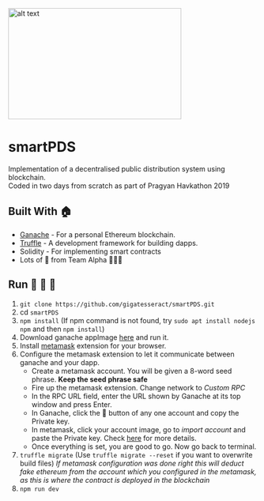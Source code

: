   
<img src="https://www.freelogoservices.com/api/main/images/1j+ojl1KOMkX9WyofBe43D6ki...KDqRJMnhzIwXs1M3EMoAJtlSQlgfRu8f06" alt="alt text" width="350" height="225"/>    



# smartPDS    
Implementation of a decentralised public distribution system using blockchain.    
Coded in two days from scratch as part of Pragyan Havkathon 2019

## Built With :house:   
* [Ganache](https://truffleframework.com/ganache) - For a personal Ethereum blockchain. 
* [Truffle](https://truffleframework.com/) - A development framework for building dapps.
* Solidity - For implementing smart contracts
* Lots of :blue_heart: from Team Alpha :wolf::wolf::wolf:




## Run :runner: :runner: :runner:    
1. `git clone https://github.com/gigatesseract/smartPDS.git`
1. cd `smartPDS`
1. `npm install` (If npm command is not found, try `sudo apt install nodejs npm` and then `npm install`)
1. Download ganache appImage [here](https://truffleframework.com/ganache) and run it.    
1. Install [metamask](https://metamask.io/) extension for your browser.    
1. Configure the metamask extension to let it communicate between ganache and your dapp.     
    * Create a metamask account. You will be given a 8-word seed phrase. **Keep the seed phrase safe**    
    * Fire up the metamask extension. Change network to *Custom RPC*    
    * In the RPC URL field, enter the URL shown by Ganache at its top window and press Enter. 
    * In Ganache, click the :key: button of any one account and copy the Private key.
    * In metamask, click your account image, go to *import account* and paste the Private key. Check [here](https://truffleframework.com/docs/truffle/getting-started/truffle-with-metamask) for more details. 
    * Once everything is set, you are good to go. Now go back to terminal. 
1. `truffle migrate` (Use `truffle migrate --reset` if you want to overwrite build files)  *If metamask configuration was done right this will deduct fake ethereum from the account which you configured in the metamask, as this is where the contract is deployed in the blockchain*
1. `npm run dev`

